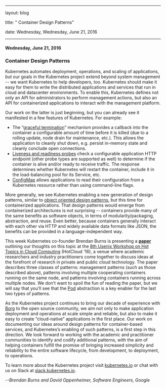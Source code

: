 ---

   layout: blog

   title:  " Container Design Patterns" 

   date:   Wednesday,  Wednesday, June 21, 2016 
 

   --- 
#### Wednesday, June 21, 2016 
### Container Design Patterns 
Kubernetes automates deployment, operations, and scaling of applications, but our goals in the Kubernetes project extend beyond system management -- we want Kubernetes to help developers, too. Kubernetes should make it easy for them to write the distributed applications and services that run in cloud and datacenter environments. To enable this, Kubernetes defines not only an API for administrators to perform management actions, but also an API for containerized applications to interact with the management platform.  
  
Our work on the latter is just beginning, but you can already see it manifested in a few features of Kubernetes. For example:  
  

- The “[graceful termination](http://kubernetes.io/docs/api-reference/v1/definitions/#_v1_podspec)” mechanism provides a callback into the container a configurable amount of time before it is killed (due to a rolling update, node drain for maintenance, etc.). This allows the application to cleanly shut down, e.g. persist in-memory state and cleanly conclude open connections.
- [Liveness and readiness probes](http://kubernetes.io/docs/user-guide/production-pods/#liveness-and-readiness-probes-aka-health-checks) check a configurable application HTTP endpoint (other probe types are supported as well) to determine if the container is alive and/or ready to receive traffic. The response determines whether Kubernetes will restart the container, include it in the load-balancing pool for its Service, etc.
- [ConfigMap](http://kubernetes.io/docs/user-guide/configmap/) allows applications to read their configuration from a Kubernetes resource rather than using command-line flags.
  
More generally, we see Kubernetes enabling a new generation of design patterns, similar to [object oriented design patterns](https://en.wikipedia.org/wiki/Object-oriented_programming#Design_patterns), but this time for containerized applications. That design patterns would emerge from containerized architectures is not surprising -- containers provide many of the same benefits as software objects, in terms of modularity/packaging, abstraction, and reuse. Even better, because containers generally interact with each other via HTTP and widely available data formats like JSON, the benefits can be provided in a language-independent way.  
  
This week Kubernetes co-founder Brendan Burns is presenting a [**paper**](https://www.usenix.org/conference/hotcloud16/workshop-program/presentation/burns) outlining our thoughts on this topic at the [8th Usenix Workshop on Hot Topics in Cloud Computing](https://www.usenix.org/conference/hotcloud16) (HotCloud ‘16), a venue where academic researchers and industry practitioners come together to discuss ideas at the forefront of research in private and public cloud technology. The paper describes three classes of patterns: management patterns (such as those described above), patterns involving multiple cooperating containers running on the same node, and patterns involving containers running across multiple nodes. We don’t want to spoil the fun of reading the paper, but we will say that you’ll see that the [Pod](http://kubernetes.io/docs/user-guide/pods/) abstraction is a key enabler for the last two types of patterns.  
  
As the Kubernetes project continues to bring our decade of experience with [Borg](https://queue.acm.org/detail.cfm?id=2898444) to the open source community, we aim not only to make application deployment and operations at scale simple and reliable, but also to make it easy to create “cloud-native” applications in the first place. Our work on documenting our ideas around design patterns for container-based services, and Kubernetes’s enabling of such patterns, is a first step in this direction. We look forward to working with the academic and practitioner communities to identify and codify additional patterns, with the aim of helping containers fulfill the promise of bringing increased simplicity and reliability to the entire software lifecycle, from development, to deployment, to operations.  
  
To learn more about the Kubernetes project visit [kubernetes.io](http://kubernetes.io/) or chat with us on Slack at [slack.kubernetes.io](http://slack.kubernetes.io/).  
  
-_-Brendan Burns and David Oppenheimer, Software Engineers, Google_  
  
  
  

  

